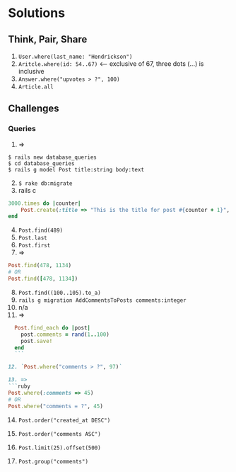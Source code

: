 # Solutions

## Think, Pair, Share

1. `User.where(last_name: "Hendrickson")`
2. `Aritcle.where(id: 54..67)` <-- exclusive of 67, three dots (...) is inclusive
3. `Answer.where("upvotes > ?", 100)`
4. `Article.all`

## Challenges
### Queries
1. =>
  ```
  $ rails new database_queries
  $ cd database_queries
  $ rails g model Post title:string body:text
  ```
2. `$ rake db:migrate`
3. rails c
  ```ruby
  3000.times do |counter|
      Post.create(:title => "This is the title for post #{counter + 1}", :body => "This is the body for post #{counter + 1}")
  end
  ```
4. `Post.find(489)`
5. `Post.last`
6. `Post.first`
7. =>
  ```ruby
  Post.find(478, 1134)
  # OR
  Post.find([478, 1134])
  ```
8. `Post.find((100..105).to_a)`
9. `rails g migration AddCommentsToPosts comments:integer`
10. n/a
11. =>
  ```ruby
    Post.find_each do |post|
      post.comments = rand(1..100)
      post.save!
    end
    ```

12. `Post.where("comments > ?", 97)`

13. =>
  ```ruby
  Post.where(:comments => 45)
  # OR
  Post.where("comments = ?", 45)
  ```

14. `Post.order("created_at DESC")`

15. `Post.order("comments ASC")`

16. `Post.limit(25).offset(500)`

17. `Post.group("comments")`
